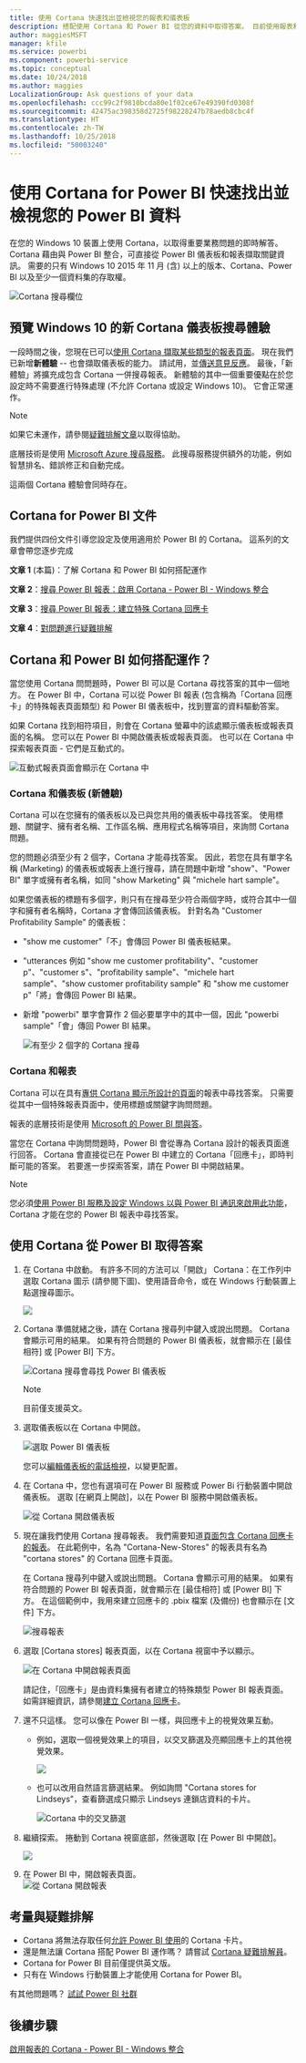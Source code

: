 ```yaml
---
title: 使用 Cortana 快速找出並檢視您的報表和儀表板
description: 搭配使用 Cortana 和 Power BI 從您的資料中取得答案。 目前使用報表和儀表板。
author: maggiesMSFT
manager: kfile
ms.service: powerbi
ms.component: powerbi-service
ms.topic: conceptual
ms.date: 10/24/2018
ms.author: maggies
LocalizationGroup: Ask questions of your data
ms.openlocfilehash: ccc99c2f9810bcda80e1f02ce67e49390fd0308f
ms.sourcegitcommit: 42475ac398358d2725f98228247b78aedb8cbc4f
ms.translationtype: HT
ms.contentlocale: zh-TW
ms.lasthandoff: 10/25/2018
ms.locfileid: "50003240"
---
```

# <a name="quickly-find-and-view-your-power-bi-data-using-cortana-for-power-bi"></a>使用 Cortana for Power BI 快速找出並檢視您的 Power BI 資料
在您的 Windows 10 裝置上使用 Cortana，以取得重要業務問題的即時解答。 Cortana 藉由與 Power BI 整合，可直接從 Power BI 儀表板和報表擷取關鍵資訊。 需要的只有 Windows 10 2015 年 11 月 (含) 以上的版本、Cortana、Power BI 以及至少一個資料集的存取權。

![Cortana 搜尋欄位](media/service-cortana-intro/power-bi-cortana-searchbox.png)

## <a name="preview-the-new-cortana-dashboard-search-experience-for-windows-10"></a>預覽 Windows 10 的新 Cortana 儀表板搜尋體驗
一段時間之後，您現在已可以[使用 Cortana 擷取某些類型的報表頁面](service-cortana-answer-cards.md)。 現在我們已新增**新體驗** -- 也會擷取儀表板的能力。 請試用，並[傳送意見反應](mailto:pbicortanasg@microsoft.com)。 最後，「新體驗」將擴充成包含 Cortana 一併搜尋報表。  新體驗的其中一個重要優點在於您設定時不需要進行特殊處理 (不允許 Cortana 或設定 Windows 10)。 它會正常運作。

> [!NOTE]
> 如果它未運作，請參閱[疑難排解文章](service-cortana-troubleshoot.md)以取得協助。
> 
> 

底層技術是使用 [Microsoft Azure 搜尋服務](https://docs.microsoft.com/azure/search/)。 此搜尋服務提供額外的功能，例如智慧排名、錯誤修正和自動完成。

這兩個 Cortana 體驗會同時存在。

## <a name="cortana-for-power-bi-documentation"></a>Cortana for Power BI 文件
我們提供四份文件引導您設定及使用適用於 Power BI 的 Cortana。 這系列的文章會帶您逐步完成

**文章 1** (本篇)：了解 Cortana 和 Power BI 如何搭配運作

**文章 2**：[搜尋 Power BI 報表：啟用 Cortana - Power BI - Windows 整合](service-cortana-enable.md)

**文章 3**：[搜尋 Power BI 報表：建立特殊 Cortana 回應卡](service-cortana-answer-cards.md)

**文章 4**：[對問題進行疑難排解](service-cortana-troubleshoot.md)

## <a name="how-do-cortana-and-power-bi-work-together"></a>Cortana 和 Power BI 如何搭配運作？
當您使用 Cortana 問問題時，Power BI 可以是 Cortana 尋找答案的其中一個地方。 在 Power BI 中，Cortana 可以從 Power BI 報表 (包含稱為「Cortana 回應卡」的特殊報表頁面類型) 和 Power BI 儀表板中，找到豐富的資料驅動答案。

如果 Cortana 找到相符項目，則會在 Cortana 螢幕中的該處顯示儀表板或報表頁面的名稱。 您可以在 Power BI 中開啟儀表板或報表頁面。 也可以在 Cortana 中探索報表頁面 - 它們是互動式的。

![互動式報表頁面會顯示在 Cortana 中](media/service-cortana-intro/power-bi-report-cortana-s.png)

### <a name="cortana-and-dashboards-the-new-experience"></a>Cortana 和儀表板 (新體驗)
Cortana 可以在您擁有的儀表板以及已與您共用的儀表板中尋找答案。 使用標題、關鍵字、擁有者名稱、工作區名稱、應用程式名稱等項目，來詢問 Cortana 問題。

您的問題必須至少有 2 個字，Cortana 才能尋找答案。 因此，若您在具有單字名稱 (Marketing) 的儀表板或報表上進行搜尋，請在問題中新增 "show"、"Power BI" 單字或擁有者名稱，如同 "show Marketing" 與 "michele hart sample"。 

如果您儀表板的標題有多個字，則只有在搜尋至少符合兩個字時，或符合其中一個字和擁有者名稱時，Cortana 才會傳回該儀表板。 針對名為 "Customer Profitability Sample" 的儀表板： 

* "show me customer"「不」會傳回 Power BI 儀表板結果。   
* "utterances 例如 "show me customer profitability"、"customer p"、"customer s"、"profitability sample"、"michele hart sample"、"show customer profitability sample" 和 "show me customer p"「將」會傳回 Power BI 結果。
* 新增 "powerbi" 單字會算作 2 個必要單字中的其中一個，因此 "powerbi sample"「會」傳回 Power BI 結果。 
  
    ![有至少 2 個字的 Cortana 搜尋](media/service-cortana-intro/power-bi-cortana-2-words.png)

### <a name="cortana-and-reports"></a>Cortana 和報表
 Cortana 可以在具有[專供 Cortana 顯示所設計的頁面](service-cortana-answer-cards.md)的報表中尋找答案。 只需要從其中一個特殊報表頁面中，使用標題或關鍵字詢問問題。  

報表的底層技術是使用 [Microsoft 的 Power BI 問與答](consumer/end-user-q-and-a.md)。

當您在 Cortana 中詢問問題時，Power BI 會從專為 Cortana 設計的報表頁面進行回答。 Cortana 會直接從已在 Power BI 中建立的 Cortana「回應卡」，即時判斷可能的答案。  若要進一步探索答案，請在 Power BI 中開啟結果。

> [!NOTE]
> 您必須[使用 Power BI 服務及設定 Windows 以與 Power BI 通訊來啟用此功能](service-cortana-enable.md)，Cortana 才能在您的 Power BI 報表中尋找答案。  
> 
> 

## <a name="using-cortana-to-get-answers-from-power-bi"></a>使用 Cortana 從 Power BI 取得答案
1. 在 Cortana 中啟動。 有許多不同的方法可以「開啟」 Cortana：在工作列中選取 Cortana 圖示 (請參閱下圖)、使用語音命令，或在 Windows 行動裝置上點選搜尋圖示。
   
     ![](media/service-cortana-intro/power-bi-cortana-searchbox.png)
2. Cortana 準備就緒之後，請在 Cortana 搜尋列中鍵入或說出問題。 Cortana 會顯示可用的結果。 如果有符合問題的 Power BI 儀表板，就會顯示在 [最佳相符] 或 [Power BI] 下方。
   
     ![Cortana 搜尋會尋找 Power BI 儀表板](media/service-cortana-intro/power-bi-cortana-search-hr.png "Cortana 會尋找 Power BI 儀表板")
   
   > [!NOTE]
   > 目前僅支援英文。
   > 
   > 
3. 選取儀表板以在 Cortana 中開啟。

    ![選取 Power BI 儀表板](media/service-cortana-intro/power-bi-cortana-dashboard.png "選取 Power BI 儀表板")

    您可以[編輯儀表板的電話檢視](service-create-dashboard-mobile-phone-view.md)，以變更配置。 

1. 在 Cortana 中，您也有選項可在 Power BI 服務或 Power Bi 行動裝置中開啟儀表板。 選取 [在網頁上開啟]，以在 Power BI 服務中開啟儀表板。 
   
   ![從 Cortana 開啟儀表板](media/service-cortana-intro/power-bi-dashboard-opens.png "從 Cortana 開啟儀表板")   
4. 現在讓我們使用 Cortana 搜尋報表。 我們需要知道[頁面包含 Cortana 回應卡的報表](service-cortana-answer-cards.md)。 在此範例中，名為 "Cortana-New-Stores" 的報表具有名為 "cortana stores" 的 Cortana 回應卡頁面。  
   
     在 Cortana 搜尋列中鍵入或說出問題。 Cortana 會顯示可用的結果。 如果有符合問題的 Power BI 報表頁面，就會顯示在 [最佳相符] 或 [Power BI] 下方。 在這個範例中，我用來建立回應卡的 .pbix 檔案 (及備份) 也會顯示在 [文件] 下方。
   
     ![搜尋報表](media/service-cortana-intro/power-bi-cortana-search3-m.png "搜尋報表") 
5. 選取 [Cortana stores] 報表頁面，以在 Cortana 視窗中予以顯示。
   
    ![在 Cortana 中開啟報表頁面](media/service-cortana-intro/power-bi-report-cortana-opens.png "在 Cortana 中開啟報表頁面")   
   
    請記住，「回應卡」是由資料集擁有者建立的特殊類型 Power BI 報表頁面。  如需詳細資訊，請參閱[建立 Cortana 回應卡](service-cortana-answer-cards.md)。
6. 還不只這樣。 您可以像在 Power BI 一樣，與回應卡上的視覺效果互動。
   
   * 例如，選取一個視覺效果上的項目，以交叉篩選及亮顯回應卡上的其他視覺效果。
     
     ![](media/service-cortana-intro/power-bi-cortana-filtered-new.png)
   * 也可以改用自然語言篩選結果。  例如詢問 "Cortana stores for Lindseys"，查看篩選成只顯示 Lindseys 連鎖店資料的卡片。
     
     ![Cortana 中的交叉篩選](media/service-cortana-intro/power-bi-cortana-filtered-2.png "Cortana 中的交叉篩選")
7. 繼續探索。 捲動到 Cortana 視窗底部，然後選取 [在 Power BI 中開啟]。
   
     ![](media/service-cortana-intro/power-bi-cortana-open-new.png)
8. 在 Power BI 中，開啟報表頁面。    
     ![從 Cortana 開啟報表](media/service-cortana-intro/power-bi-cortana-open2.png "在 Cortana 搜尋中開啟 Cortana 回應卡")

## <a name="considerations-and-troubleshooting"></a>考量與疑難排解
* Cortana 將無法存取任何[允許 Power BI 使用](service-cortana-enable.md)的 Cortana 卡片。
* 還是無法讓 Cortana 搭配 Power BI 運作嗎？  請嘗試 [Cortana 疑難排解員](service-cortana-troubleshoot.md)。
* Cortana for Power BI 目前僅提供英文版。
* 只有在 Windows 行動裝置上才能使用 Cortana for Power BI。

有其他問題嗎？ [試試 Power BI 社群](http://community.powerbi.com/)

## <a name="next-steps"></a>後續步驟
[啟用報表的 Cortana - Power BI - Windows 整合](service-cortana-enable.md)

